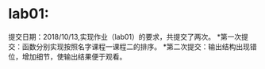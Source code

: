 **lab01:**
============
提交日期：2018/10/13,实现作业（lab01）的要求，共提交了两次。
*第一次提交：函数分别实现按照名字课程一课程二的排序。
*第二次提交：输出结构出现错位，增加细节，使输出结果便于观看。
